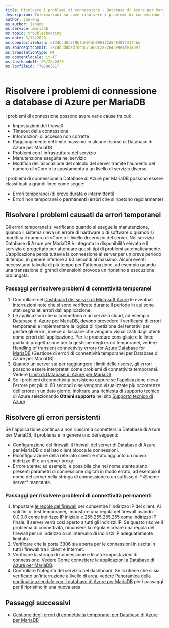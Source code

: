 ```yaml
---
title: Risolvere i problemi di connessione - Database di Azure per MariaDBTroubleshoot connection issues - Azure Database for MariaDB
description: Informazioni su come risolvere i problemi di connessione al database di Azure per MariaDB, inclusi errori temporanei che richiedono tentativi, problemi del firewall e interruzioni.
author: jan-eng
ms.author: janeng
ms.service: mariadb
ms.topic: troubleshooting
ms.date: 3/18/2020
ms.openlocfilehash: d134bcd0c5f9bfde0fdb095122d54848873174be
ms.sourcegitcommit: 2ec4b3d0bad7dc0071400c2a2264399e4fe34897
ms.translationtype: MT
ms.contentlocale: it-IT
ms.lasthandoff: 03/28/2020
ms.locfileid: "79536361"
---
```

# <a name="troubleshoot-connection-issues-to-azure-database-for-mariadb"></a>Risolvere i problemi di connessione a database di Azure per MariaDB

I problemi di connessione possono avere varie cause tra cui:

* Impostazioni del firewall
* Timeout della connessione
* Informazioni di accesso non corrette
* Raggiungimento del limite massimo in alcune risorse di Database di Azure per MariaDB
* Problemi con l'infrastruttura del servizio
* Manutenzione eseguita nel servizio
* Modifica dell'allocazione del calcolo del server tramite l'aumento del numero di vCore o lo spostamento a un livello di servizio diverso

I problemi di connessione a Database di Azure per MariaDB possono essere classificati a grandi linee come segue:

* Errori temporanei (di breve durata o intermittenti)
* Errori non temporanei o permanenti (errori che si ripetono regolarmente)

## <a name="troubleshoot-transient-errors"></a>Risolvere i problemi causati da errori temporanei

Gli errori temporanei si verificano quando si esegue la manutenzione, quando il sistema rileva un errore di hardware o di software o quando si modifica il numero di vCore o il livello di servizio del server. Nel servizio Database di Azure per MariaDB è integrata la disponibilità elevata e il servizio è progettato per attenuare questi tipi di problemi automaticamente. L'applicazione perde tuttavia la connessione al server per un breve periodo di tempo, in genere inferiore a 60 secondi al massimo. Alcuni eventi necessitano talvolta di più tempo per l'attenuazione, ad esempio quando una transazione di grandi dimensioni provoca un ripristino a esecuzione prolungata.

### <a name="steps-to-resolve-transient-connectivity-issues"></a>Passaggi per risolvere problemi di connettività temporanei

1. Controllare nel [Dashboard dei servizi di Microsoft Azure](https://azure.microsoft.com/status) le eventuali interruzioni note che si sono verificate durante il periodo in cui sono stati segnalati errori dall'applicazione.
2. Le applicazioni che si connettono a un servizio cloud, ad esempio Database di Azure per MariaDB, devono prevedere il verificarsi di errori temporanei e implementare la logica di ripetizione dei tentativi per gestire gli errori, invece di lasciare che vengano visualizzati dagli utenti come errori dell'applicazione. Per le procedure consigliate e le linee guida di progettazione per la gestione degli errori temporanei, vedere [Handling of transient connectivity errors for Azure Database for MariaDB](concepts-connectivity.md) (Gestione di errori di connettività temporanei per Database di Azure per MariaDB).
3. Quando un server sta per raggiungere i limiti delle risorse, gli errori possono essere interpretati come problemi di connettività temporanei. Vedere [Limiti di Database di Azure per MariaDB](concepts-limits.md).
4. Se i problemi di connettività persistono oppure se l'applicazione rileva l'errore per più di 60 secondi o se vengono visualizzate più occorrenze dell'errore in un dato giorno, inoltrare una richiesta di supporto tecnico di Azure selezionando **Ottieni supporto** nel sito [Supporto tecnico di Azure](https://azure.microsoft.com/support/options) .

## <a name="troubleshoot-persistent-errors"></a>Risolvere gli errori persistenti

Se l'applicazione continua a non riuscire a connettersi a Database di Azure per MariaDB, il problema è in genere uno dei seguenti:

* Configurazione del firewall: il firewall del server di Database di Azure per MariaDB o del lato client blocca le connessioni.
* Riconfigurazione della rete lato client: è stato aggiunto un nuovo indirizzo IP o un server proxy.
* Errore utente: ad esempio, è possibile che nel nome utente siano presenti parametri di connessione digitati in modo errato, ad esempio il nome del server nella stringa di connessione o un suffisso di * \@nome server* mancante.

### <a name="steps-to-resolve-persistent-connectivity-issues"></a>Passaggi per risolvere problemi di connettività permanenti

1. Impostare [le regole del firewall](howto-manage-firewall-portal.md) per consentire l'indirizzo IP del client. Ai soli fini di test temporanei, impostare una regola del firewall usando 0.0.0.0 come indirizzo IP iniziale e 255.255.255.255 come indirizzo IP finale. Il server verrà così aperto a tutti gli indirizzi IP. Se questo risolve il problema di connettività, rimuovere la regola e creare una regola del firewall per un indirizzo o un intervallo di indirizzi IP adeguatamente limitato.
2. Verificare che la porta 3306 sia aperta per le connessioni in uscita in tutti i firewall tra il client e Internet.
3. Verificare la stringa di connessione e le altre impostazioni di connessione. Vedere [Come connettere le applicazioni a Database di Azure per MariaDB](howto-connection-string.md).
4. Controllare l'integrità del servizio nel dashboard. Se si ritiene che si sia verificato un'interruzione a livello di area, vedere [Panoramica della continuità aziendale con il database di Azure per MariaDB](concepts-business-continuity.md) per i passaggi per il ripristino in una nuova area.

## <a name="next-steps"></a>Passaggi successivi

* [Gestione degli errori di connettività temporanei per Database di Azure per MariaDB](concepts-connectivity.md)

